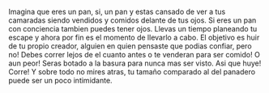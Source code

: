 Imagina que eres un pan, si, un pan y estas cansado de ver a tus camaradas siendo vendidos y comidos delante de tus ojos. 
Si eres un pan con conciencia tambien puedes tener ojos. 
Llevas un tiempo planeando tu escape y ahora por fin es el momento de llevarlo a cabo. El objetivo es huir de tu propio creador, alguien en quien pensaste que podias confiar,
pero no! Debes correr lejos de el cuanto antes o te venderan para ser comido! O aun peor! Seras botado a la basura para nunca mas ser visto. Asi que huye! Corre! Y sobre todo no mires atras,
tu tamaño comparado al del panadero puede ser un poco intimidante.
